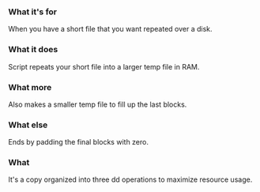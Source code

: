 ### What it's for
When you have a short file that you want repeated over a disk.

### What it does
Script repeats your short file into a larger temp file in RAM.

### What more
Also makes a smaller temp file to fill up the last blocks. 

### What else
Ends by padding the final blocks with zero.

### What
It's a copy organized into three dd operations to maximize resource usage.
